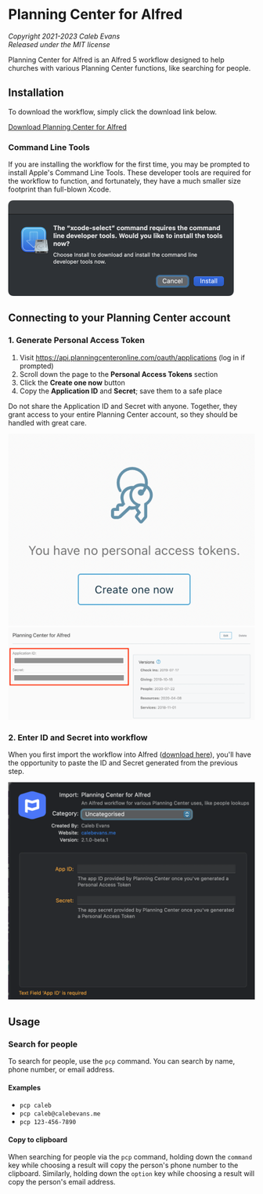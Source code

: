 # Planning Center for Alfred

*Copyright 2021-2023 Caleb Evans*  
*Released under the MIT license*

Planning Center for Alfred is an Alfred 5 workflow designed to help churches
with various Planning Center functions, like searching for people.

## Installation

To download the workflow, simply click the download link below.

[Download Planning Center for Alfred][workflow-download-alfred5]

[workflow-download-alfred5]: https://github.com/caleb531/planning-center-alfred/raw/main/Planning%20Center%20for%20Alfred.alfredworkflow

### Command Line Tools

If you are installing the workflow for the first time, you may be prompted to
install Apple's Command Line Tools. These developer tools are required for the
workflow to function, and fortunately, they have a much smaller size footprint
than full-blown Xcode.

<img src="screenshot-clt-installer.png" alt="Prompt to install Apple's Command Line Tools" width="461" />

## Connecting to your Planning Center account

### 1. Generate Personal Access Token

1. Visit https://api.planningcenteronline.com/oauth/applications (log in if prompted)
2. Scroll down the page to the **Personal Access Tokens** section
3. Click the **Create one now** button
4. Copy the **Application ID** and **Secret**; save them to a safe place

Do not share the Application ID and Secret with anyone. Together, they grant
access to your entire Planning Center account, so they should be handled with
great care.

![Create one now](screenshot-create.png)
![Copy ID and Secret](screenshot-copy.png)

### 2. Enter ID and Secret into workflow

When you first import the workflow into Alfred ([download here][download]),
you'll have the opportunity to paste the ID and Secret generated from the
previous step.

![Workflow configuration](screenshot-variables.png)

[download]: https://github.com/caleb531/planning-center-alfred/raw/master/Planning%20Center%20for%20Alfred.alfredworkflow

## Usage

### Search for people

To search for people, use the `pcp` command. You can search by name, phone
number, or email address.

#### Examples

- `pcp caleb`
- `pcp caleb@calebevans.me`
- `pcp 123-456-7890`

#### Copy to clipboard

When searching for people via the `pcp` command, holding down the `command` key
while choosing a result will copy the person's phone number to the clipboard.
Similarly, holding down the `option` key while choosing a result will copy the
person's email address.
